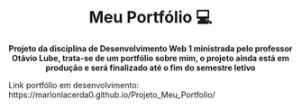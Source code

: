<h1 align="center" style="font-weight: bold;">Meu Portfólio 💻</h1>

<p align="center">
    <b>Projeto da disciplina de Desenvolvimento Web 1 ministrada pelo professor Otávio Lube, trata-se de um portfólio sobre mim, o projeto ainda está em produção e será finalizado até o fim do semestre letivo </b>
    <p>
        Link portfólio em desenvolvimento: https://marlonlacerda0.github.io/Projeto_Meu_Portfolio/
    </p>

